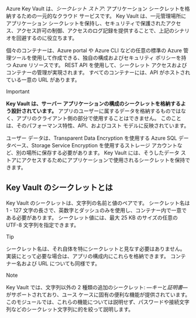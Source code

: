 Azure Key Vault は、*シークレット ストア*: アプリケーション シークレットを格納するための一元的なクラウド サービスです。 Key Vault は、一元管理場所にアプリケーション シークレットを保持し、セキュリティで保護されたアクセス、アクセス許可の制御、アクセスのログ記録を提供することで、上記のシナリオを回避するのに役立ちます。

個々のコンテナーは、Azure portal や Azure CLI などの任意の標準の Azure 管理ツールを使用して作成できる、独自の構成およびセキュリティ ポリシーを持つ Azure リソースです。 REST API を使用して、シークレット アクセスおよびコンテナーの管理が実現されます。 すべてのコンテナーには、API がホストされている一意の URL があります。

> [!IMPORTANT]
> **Key Vault は、サーバー アプリケーションの構成のシークレットを格納するよう設計されています。** アプリのユーザーに属するデータを格納するものではなく、アプリのクライアント側の部分で使用することはできません。 このことは、そのパフォーマンス特性、API、およびコスト モデルに反映されています。
>
> ユーザー データは、Transparent Data Encryption を使用する Azure SQL データベース、Storage Service Encryption を使用するストレージ アカウントなど、別の場所に保存する必要があります。 Key Vault には、そうしたデータ ストアにアクセスするためにアプリケーションで使用されるシークレットを保持できます。

## <a name="what-is-a-secret-in-key-vault"></a>Key Vault のシークレットとは

Key Vault のシークレットは、文字列の名前と値のペアです。 シークレット名は 1 - 127 文字の長さで、英数字とダッシュのみを使用し、コンテナー内で一意である必要があります。 シークレット値には、最大 25 KB のサイズの任意の UTF-8 文字列を指定できます。

> [!TIP]
> シークレット名は、それ自体を特にシークレットと見なす必要はありません。 実装にとって必要な場合は、アプリの構成内にこれらを格納できます。 コンテナー名および URL についても同様です。

> [!NOTE]
> Key Vault では、文字列以外の 2 種類の追加のシークレット: &mdash;*キー*と*証明書*&mdash;がサポートされており、ユース ケースに固有の便利な機能が提供されています。 このモジュールでは、これらの機能については説明せず、パスワードや接続文字列などのシークレット文字列に的を絞って説明します。
